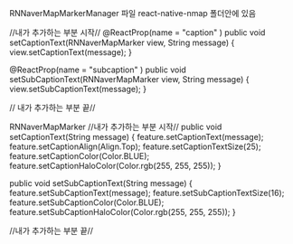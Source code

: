 RNNaverMapMarkerManager 파일 react-native-nmap 폴더안에 있음

//내가 추가하는 부분 시작//
@ReactProp(name = "caption" )
public void setCaptionText(RNNaverMapMarker view, String message) {
    view.setCaptionText(message);
}

@ReactProp(name = "subcaption" )
public void setSubCaptionText(RNNaverMapMarker view, String message) {
    view.setSubCaptionText(message);
}

// 내가 추가하는 부분 끝//




RNNaverMapMarker
//내가 추가하는 부분 시작//
public void setCaptionText(String message) {
    feature.setCaptionText(message);
    feature.setCaptionAlign(Align.Top);
    feature.setCaptionTextSize(25);
    feature.setCaptionColor(Color.BLUE);
    feature.setCaptionHaloColor(Color.rgb(255, 255, 255));
}

public void setSubCaptionText(String message) {
    feature.setSubCaptionText(message);
    feature.setSubCaptionTextSize(16);
    feature.setSubCaptionColor(Color.BLUE);
    feature.setSubCaptionHaloColor(Color.rgb(255, 255, 255));
}

//내가 추가하는 부분 끝//
